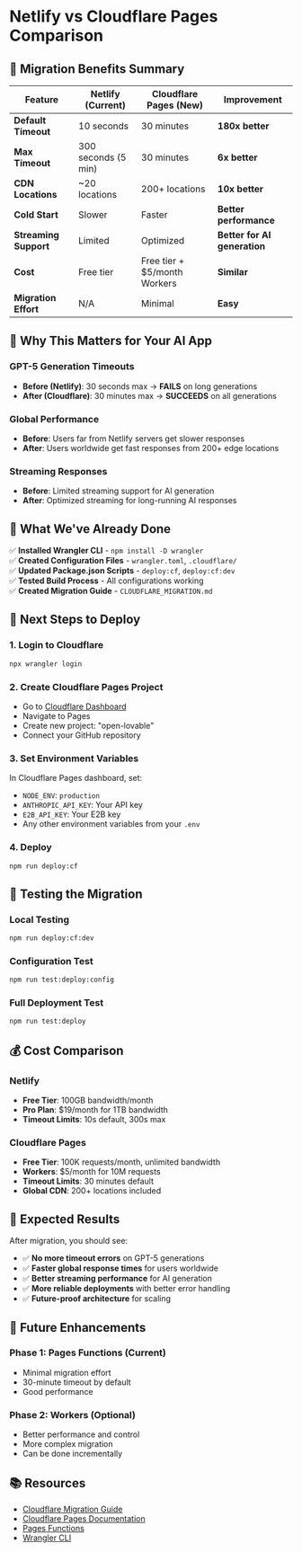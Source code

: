 # Netlify vs Cloudflare Pages Comparison

## 🚀 Migration Benefits Summary

| Feature | Netlify (Current) | Cloudflare Pages (New) | Improvement |
|---------|-------------------|------------------------|-------------|
| **Default Timeout** | 10 seconds | 30 minutes | **180x better** |
| **Max Timeout** | 300 seconds (5 min) | 30 minutes | **6x better** |
| **CDN Locations** | ~20 locations | 200+ locations | **10x better** |
| **Cold Start** | Slower | Faster | **Better performance** |
| **Streaming Support** | Limited | Optimized | **Better for AI generation** |
| **Cost** | Free tier | Free tier + $5/month Workers | **Similar** |
| **Migration Effort** | N/A | Minimal | **Easy** |

## 🎯 Why This Matters for Your AI App

### GPT-5 Generation Timeouts
- **Before (Netlify)**: 30 seconds max → **FAILS** on long generations
- **After (Cloudflare)**: 30 minutes max → **SUCCEEDS** on all generations

### Global Performance
- **Before**: Users far from Netlify servers get slower responses
- **After**: Users worldwide get fast responses from 200+ edge locations

### Streaming Responses
- **Before**: Limited streaming support for AI generation
- **After**: Optimized streaming for long-running AI responses

## 🔧 What We've Already Done

✅ **Installed Wrangler CLI** - `npm install -D wrangler`  
✅ **Created Configuration Files** - `wrangler.toml`, `.cloudflare/`  
✅ **Updated Package.json Scripts** - `deploy:cf`, `deploy:cf:dev`  
✅ **Tested Build Process** - All configurations working  
✅ **Created Migration Guide** - `CLOUDFLARE_MIGRATION.md`  

## 🚀 Next Steps to Deploy

### 1. Login to Cloudflare
```bash
npx wrangler login
```

### 2. Create Cloudflare Pages Project
- Go to [Cloudflare Dashboard](https://dash.cloudflare.com)
- Navigate to Pages
- Create new project: "open-lovable"
- Connect your GitHub repository

### 3. Set Environment Variables
In Cloudflare Pages dashboard, set:
- `NODE_ENV`: `production`
- `ANTHROPIC_API_KEY`: Your API key
- `E2B_API_KEY`: Your E2B key
- Any other environment variables from your `.env`

### 4. Deploy
```bash
npm run deploy:cf
```

## 🧪 Testing the Migration

### Local Testing
```bash
npm run deploy:cf:dev
```

### Configuration Test
```bash
npm run test:deploy:config
```

### Full Deployment Test
```bash
npm run test:deploy
```

## 💰 Cost Comparison

### Netlify
- **Free Tier**: 100GB bandwidth/month
- **Pro Plan**: $19/month for 1TB bandwidth
- **Timeout Limits**: 10s default, 300s max

### Cloudflare Pages
- **Free Tier**: 100K requests/month, unlimited bandwidth
- **Workers**: $5/month for 10M requests
- **Timeout Limits**: 30 minutes default
- **Global CDN**: 200+ locations included

## 🎉 Expected Results

After migration, you should see:
- ✅ **No more timeout errors** on GPT-5 generations
- ✅ **Faster global response times** for users worldwide
- ✅ **Better streaming performance** for AI generation
- ✅ **More reliable deployments** with better error handling
- ✅ **Future-proof architecture** for scaling

## 🔮 Future Enhancements

### Phase 1: Pages Functions (Current)
- Minimal migration effort
- 30-minute timeout by default
- Good performance

### Phase 2: Workers (Optional)
- Better performance and control
- More complex migration
- Can be done incrementally

## 📚 Resources

- [Cloudflare Migration Guide](./CLOUDFLARE_MIGRATION.md)
- [Cloudflare Pages Documentation](https://developers.cloudflare.com/pages/)
- [Pages Functions](https://developers.cloudflare.com/pages/platform/functions/)
- [Wrangler CLI](https://developers.cloudflare.com/workers/wrangler/)



